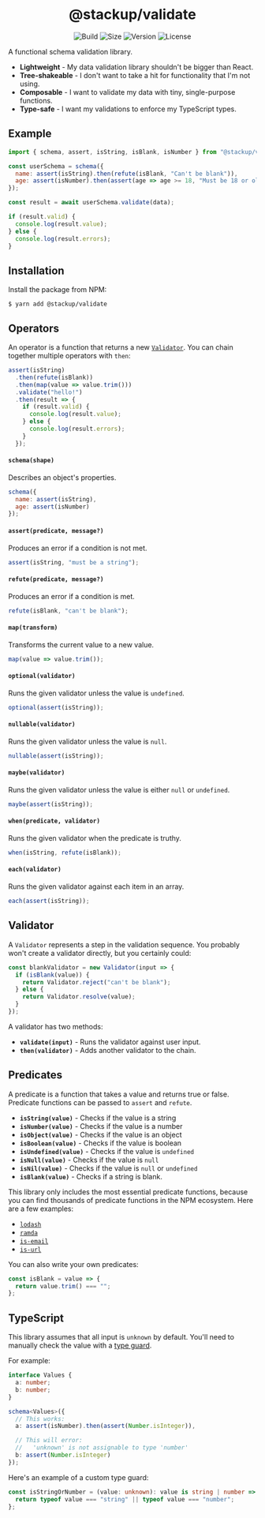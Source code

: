 <h1 align="center">@stackup/validate</h1>

<div align="center">

![Build](https://github.com/rzane/validate/workflows/Build/badge.svg)
![Size](https://img.shields.io/bundlephobia/minzip/@stackup/validate)
![Version](https://img.shields.io/npm/v/@stackup/validate)
![License](https://img.shields.io/npm/l/@stackup/validate)

</div>

A functional schema validation library.

- **Lightweight** - My data validation library shouldn't be bigger than React.
- **Tree-shakeable** - I don't want to take a hit for functionality that I'm not using.
- **Composable** - I want to validate my data with tiny, single-purpose functions.
- **Type-safe** - I want my validations to enforce my TypeScript types.

## Example

```javascript
import { schema, assert, isString, isBlank, isNumber } from "@stackup/validate";

const userSchema = schema({
  name: assert(isString).then(refute(isBlank, "Can't be blank")),
  age: assert(isNumber).then(assert(age => age >= 18, "Must be 18 or older"))
});

const result = await userSchema.validate(data);

if (result.valid) {
  console.log(result.value);
} else {
  console.log(result.errors);
}
```

## Installation

Install the package from NPM:

    $ yarn add @stackup/validate

## Operators

An operator is a function that returns a new [`Validator`](#validator). You can chain
together multiple operators with `then`:

```javascript
assert(isString)
  .then(refute(isBlank))
  .then(map(value => value.trim()))
  .validate("hello!")
  .then(result => {
    if (result.valid) {
      console.log(result.value);
    } else {
      console.log(result.errors);
    }
  });
```

#### `schema(shape)`

Describes an object's properties.

```javascript
schema({
  name: assert(isString),
  age: assert(isNumber)
});
```

#### `assert(predicate, message?)`

Produces an error if a condition is not met.

```javascript
assert(isString, "must be a string");
```

#### `refute(predicate, message?)`

Produces an error if a condition is met.

```javascript
refute(isBlank, "can't be blank");
```

#### `map(transform)`

Transforms the current value to a new value.

```javascript
map(value => value.trim());
```

#### `optional(validator)`

Runs the given validator unless the value is `undefined`.

```javascript
optional(assert(isString));
```

#### `nullable(validator)`

Runs the given validator unless the value is `null`.

```javascript
nullable(assert(isString));
```

#### `maybe(validator)`

Runs the given validator unless the value is either `null` or `undefined`.

```javascript
maybe(assert(isString));
```

#### `when(predicate, validator)`

Runs the given validator when the predicate is truthy.

```javascript
when(isString, refute(isBlank));
```

#### `each(validator)`

Runs the given validator against each item in an array.

```javascript
each(assert(isString));
```

## Validator

A `Validator` represents a step in the validation sequence. You probably won't
create a validator directly, but you certainly could:

```javascript
const blankValidator = new Validator(input => {
  if (isBlank(value)) {
    return Validator.reject("can't be blank");
  } else {
    return Validator.resolve(value);
  }
});
```

A validator has two methods:

- **`validate(input)`** - Runs the validator against user input.
- **`then(validator)`** - Adds another validator to the chain.

## Predicates

A predicate is a function that takes a value and returns true or false. Predicate
functions can be passed to `assert` and `refute`.

- **`isString(value)`** - Checks if the value is a string
- **`isNumber(value)`** - Checks if the value is a number
- **`isObject(value)`** - Checks if the value is an object
- **`isBoolean(value)`** - Checks if the value is boolean
- **`isUndefined(value)`** - Checks if the value is `undefined`
- **`isNull(value)`** - Checks if the value is `null`
- **`isNil(value)`** - Checks if the value is `null` or `undefined`
- **`isBlank(value)`** - Checks if a string is blank.

This library only includes the most essential predicate functions, because you can find thousands of predicate functions in the NPM ecosystem. Here are a few examples:

- [`lodash`](https://lodash.com/)
- [`ramda`](https://ramdajs.com/)
- [`is-email`](https://github.com/segmentio/is-email)
- [`is-url`](https://github.com/segmentio/is-url)

You can also write your own predicates:

```javascript
const isBlank = value => {
  return value.trim() === "";
};
```

## TypeScript

This library assumes that all input is `unknown` by default. You'll need to manually check the value with a [type guard](https://www.typescriptlang.org/docs/handbook/advanced-types.html#type-guards-and-differentiating-types).

For example:

```typescript
interface Values {
  a: number;
  b: number;
}

schema<Values>({
  // This works:
  a: assert(isNumber).then(assert(Number.isInteger)),

  // This will error:
  //   'unknown' is not assignable to type 'number'
  b: assert(Number.isInteger)
});
```

Here's an example of a custom type guard:

```typescript
const isStringOrNumber = (value: unknown): value is string | number => {
  return typeof value === "string" || typeof value === "number";
};
```

